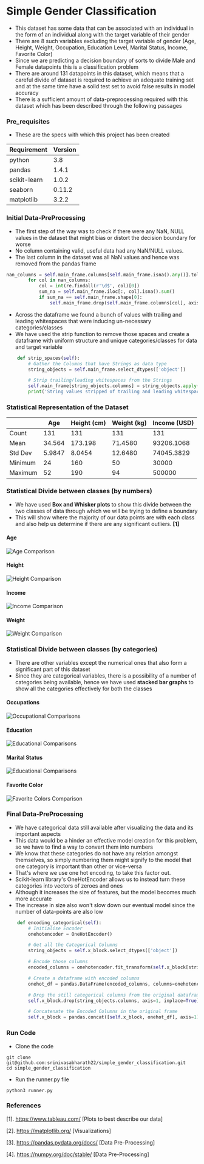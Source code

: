 # Simple Gender Classification

- This dataset has some data that can be associated with an individual in the form of an individual along with the target variable of their gender
- There are 8 such variables excluding the target variable of gender (Age, Height, Weight, Occupation, Education Level, Marital Status, Income, Favorite Color)
- Since we are predicting a decision boundary of sorts to divide Male and Female datapoints this is a classification problem
- There are around 131 datapoints in this dataset, which means that a careful divide of dataset is required to achieve an adequate training set and at the same time have a solid test set to avoid false results in model accuracy
- There is a sufficient amount of data-preprocessing required with this dataset which has been described through the following passages

### Pre_requisites
- These are the specs with which this project has been created

| **Requirement** | **Version** |
|-----------------|-------------|
| python          | 3.8         |
| pandas          | 1.4.1       |
| scikit-learn    | 1.0.2       |
| seaborn         | 0.11.2      |
| matplotlib      | 3.2.2       |


### Initial Data-PreProcessing

- The first step of the way was to check if there were any NaN, NULL values in the dataset that might bias or distort the decision boundary for worse
- No column containing valid, useful data had any NaN/NULL values.
- The last column in the dataset was all NaN values and hence was removed from the pandas frame
```python
nan_columns = self.main_frame.columns[self.main_frame.isna().any()].tolist()
        for col in nan_columns:
            col = int(re.findall(r'\d$', col)[0])
            sum_na = self.main_frame.iloc[:, col].isna().sum()
            if sum_na == self.main_frame.shape[0]:
                self.main_frame.drop(self.main_frame.columns[col], axis=1, inplace=True)
```
- Across the dataframe we found a bunch of values with trailing and leading whitespaces that were inducing un-necessary categories/classes
- We have used the strip function to remove those spaces and create a dataframe with uniform structure and unique categories/classes for data and target variable
```python
    def strip_spaces(self):
        # Gather the Columns that have Strings as data type
        string_objects = self.main_frame.select_dtypes(['object'])

        # Strip trailing/leading whitespaces from the Strings
        self.main_frame[string_objects.columns] = string_objects.apply(lambda x: x.str.strip())
        print('String values stripped of trailing and leading whitespaces')
```

### Statistical Representation of the Dataset
|         | Age    | Height (cm) | Weight (kg) | Income (USD) |
|---------|--------|-------------|-------------|--------------|
| Count   | 131    | 131         | 131         | 131          |
| Mean    | 34.564 | 173.198     | 71.4580     | 93206.1068   |
| Std Dev | 5.9847 | 8.0454      | 12.6480     | 74045.3829   |
| Minimum | 24     | 160         | 50          | 30000        |
| Maximum | 52     | 190         | 94          | 500000       |

### Statistical Divide between classes (by numbers)
- We have used __Box and Whisker plots__ to show this divide between the two classes of data through which we will be trying to define a boundary
- This will show where the majority of our data points are with each class and also help us determine if there are any significant outliers. __[1]__

#### __Age__
![Age Comparison](https://github.com/srinivasabharath22/simple_gender_classification/blob/main/Report%20Images/Age%20Comparisons.png)

#### __Height__
![Height Comparison](https://github.com/srinivasabharath22/simple_gender_classification/blob/main/Report%20Images/Height%20Comparisons.png)

#### __Income__
![Income Comparison](https://github.com/srinivasabharath22/simple_gender_classification/blob/main/Report%20Images/Income%20Comparisons.png)

#### __Weight__
![Weight Comparison](https://github.com/srinivasabharath22/simple_gender_classification/blob/main/Report%20Images/Weight%20Comparisons.png)

### Statistical Divide between classes (by categories)
- There are other variables except the numerical ones that also form a significant part of this dataset
- Since they are categorical variables, there is a possibility of a number of categories being available, hence we have used __stacked bar graphs__ to show all the categories effectively for both the classes

#### __Occupations__
![Occupational Comparisons](https://github.com/srinivasabharath22/simple_gender_classification/blob/main/Report%20Images/Occupational%20Divide.png)

#### __Education__
![Educational Comparisons](https://github.com/srinivasabharath22/simple_gender_classification/blob/main/Report%20Images/Educational%20Divide.png)

#### __Marital Status__
![Educational Comparisons](https://github.com/srinivasabharath22/simple_gender_classification/blob/main/Report%20Images/Marital%20Status%20Divide.png)

#### __Favorite Color__
![Favorite Colors Comparison](https://github.com/srinivasabharath22/simple_gender_classification/blob/main/Report%20Images/Favorite%20Colors.png)

### Final Data-PreProcessing

- We have categorical data still available after visualizing the data and its important aspects
- This data would be a hinder an effective model creation for this problem, so we have to find a way to convert them into numbers
- We know that these categories do not have any relation amongst themselves, so simply numbering them might signify to the model that one category is important  than other or vice-versa
- That's where we use one hot encoding, to take this factor out.
- Scikit-learn library's OneHotEncoder allows us to instead turn these categories into vectors of zeroes and ones
- Although it increases the size of features, but the model becomes much more accurate
- The increase in size also won't slow down our eventual model since the number of data-points are also low
```python
    def encoding_categorical(self):
        # Initialise Encoder
        onehotencoder = OneHotEncoder()

        # Get all the Categorical Columns
        string_objects = self.x_block.select_dtypes(['object'])

        # Encode those columns
        encoded_columns = onehotencoder.fit_transform(self.x_block[string_objects.columns]).toarray()

        # Create a dataframe with encoded columns
        onehot_df = pandas.DataFrame(encoded_columns, columns=onehotencoder.get_feature_names(string_objects.columns))

        # Drop the still categorical columns from the original dataframe
        self.x_block.drop(string_objects.columns, axis=1, inplace=True)

        # Concatenate the Encoded Columns in the original frame
        self.x_block = pandas.concat([self.x_block, onehot_df], axis=1)
```

### Run Code
- Clone the code
```commandline
git clone git@github.com:srinivasabharath22/simple_gender_classification.git
cd simple_gender_classification
```
- Run the runner.py file
```commandline
python3 runner.py
```

### References
[1]. https://www.tableau.com/ [Plots to best describe our data]

[2]. https://matplotlib.org/ [Visualizations]

[3]. https://pandas.pydata.org/docs/ [Data Pre-Processing]

[4]. https://numpy.org/doc/stable/ [Data Pre-Processing]